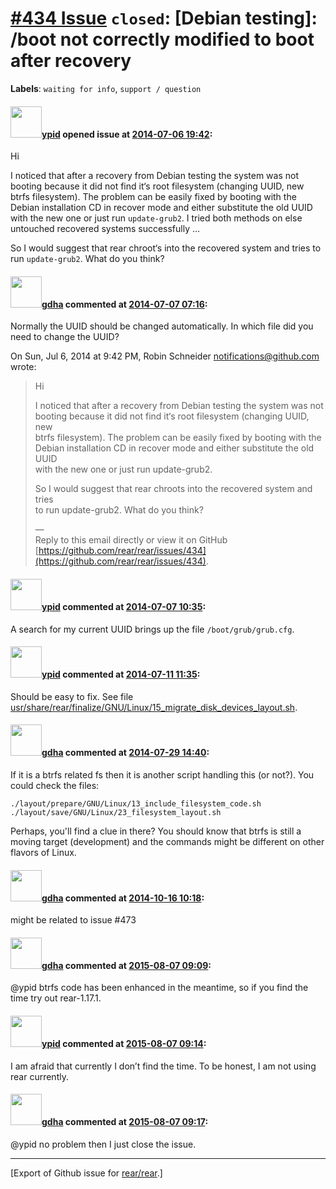 [\#434 Issue](https://github.com/rear/rear/issues/434) `closed`: \[Debian testing\]: /boot not correctly modified to boot after recovery
========================================================================================================================================

**Labels**: `waiting for info`, `support / question`

#### <img src="https://avatars.githubusercontent.com/u/1301158?u=3d1f390877ed3e1403e23df4fe95475dd2f578eb&v=4" width="50">[ypid](https://github.com/ypid) opened issue at [2014-07-06 19:42](https://github.com/rear/rear/issues/434):

Hi

I noticed that after a recovery from Debian testing the system was not
booting because it did not find it‘s root filesystem (changing UUID, new
btrfs filesystem). The problem can be easily fixed by booting with the
Debian installation CD in recover mode and either substitute the old
UUID with the new one or just run `update-grub2`. I tried both methods
on else untouched recovered systems successfully …

So I would suggest that rear chroot‘s into the recovered system and
tries to run `update-grub2`. What do you think?

#### <img src="https://avatars.githubusercontent.com/u/888633?u=cdaeb31efcc0048d3619651aa18dd4b76e636b21&v=4" width="50">[gdha](https://github.com/gdha) commented at [2014-07-07 07:16](https://github.com/rear/rear/issues/434#issuecomment-48147313):

Normally the UUID should be changed automatically. In which file did
you  
need to change the UUID?

On Sun, Jul 6, 2014 at 9:42 PM, Robin Schneider
<notifications@github.com>  
wrote:

> Hi
>
> I noticed that after a recovery from Debian testing the system was
> not  
> booting because it did not find it‘s root filesystem (changing UUID,
> new  
> btrfs filesystem). The problem can be easily fixed by booting with
> the  
> Debian installation CD in recover mode and either substitute the old
> UUID  
> with the new one or just run update-grub2.
>
> So I would suggest that rear chroots into the recovered system and
> tries  
> to run update-grub2. What do you think?
>
> —  
> Reply to this email directly or view it on GitHub  
> [https://github.com/rear/rear/issues/434](https://github.com/rear/rear/issues/434).

#### <img src="https://avatars.githubusercontent.com/u/1301158?u=3d1f390877ed3e1403e23df4fe95475dd2f578eb&v=4" width="50">[ypid](https://github.com/ypid) commented at [2014-07-07 10:35](https://github.com/rear/rear/issues/434#issuecomment-48163309):

A search for my current UUID brings up the file `/boot/grub/grub.cfg`.

#### <img src="https://avatars.githubusercontent.com/u/1301158?u=3d1f390877ed3e1403e23df4fe95475dd2f578eb&v=4" width="50">[ypid](https://github.com/ypid) commented at [2014-07-11 11:35](https://github.com/rear/rear/issues/434#issuecomment-48720537):

Should be easy to fix. See file
[usr/share/rear/finalize/GNU/Linux/15\_migrate\_disk\_devices\_layout.sh](https://github.com/rear/rear/blob/master/usr/share/rear/finalize/GNU/Linux/15_migrate_disk_devices_layout.sh).

#### <img src="https://avatars.githubusercontent.com/u/888633?u=cdaeb31efcc0048d3619651aa18dd4b76e636b21&v=4" width="50">[gdha](https://github.com/gdha) commented at [2014-07-29 14:40](https://github.com/rear/rear/issues/434#issuecomment-50484900):

If it is a btrfs related fs then it is another script handling this (or
not?). You could check the files:

    ./layout/prepare/GNU/Linux/13_include_filesystem_code.sh
    ./layout/save/GNU/Linux/23_filesystem_layout.sh

Perhaps, you'll find a clue in there? You should know that btrfs is
still a moving target (development) and the commands might be different
on other flavors of Linux.

#### <img src="https://avatars.githubusercontent.com/u/888633?u=cdaeb31efcc0048d3619651aa18dd4b76e636b21&v=4" width="50">[gdha](https://github.com/gdha) commented at [2014-10-16 10:18](https://github.com/rear/rear/issues/434#issuecomment-59341323):

might be related to issue \#473

#### <img src="https://avatars.githubusercontent.com/u/888633?u=cdaeb31efcc0048d3619651aa18dd4b76e636b21&v=4" width="50">[gdha](https://github.com/gdha) commented at [2015-08-07 09:09](https://github.com/rear/rear/issues/434#issuecomment-128648677):

@ypid btrfs code has been enhanced in the meantime, so if you find the
time try out rear-1.17.1.

#### <img src="https://avatars.githubusercontent.com/u/1301158?u=3d1f390877ed3e1403e23df4fe95475dd2f578eb&v=4" width="50">[ypid](https://github.com/ypid) commented at [2015-08-07 09:14](https://github.com/rear/rear/issues/434#issuecomment-128649335):

I am afraid that currently I don’t find the time. To be honest, I am not
using rear currently.

#### <img src="https://avatars.githubusercontent.com/u/888633?u=cdaeb31efcc0048d3619651aa18dd4b76e636b21&v=4" width="50">[gdha](https://github.com/gdha) commented at [2015-08-07 09:17](https://github.com/rear/rear/issues/434#issuecomment-128649998):

@ypid no problem then I just close the issue.

------------------------------------------------------------------------

\[Export of Github issue for
[rear/rear](https://github.com/rear/rear).\]
